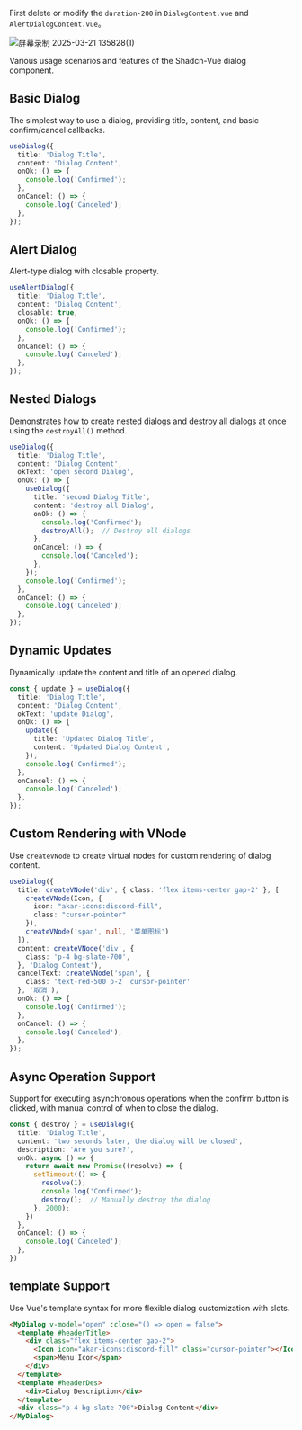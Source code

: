 First delete or modify the `duration-200` in `DialogContent.vue` and `AlertDialogContent.vue`。

![屏幕录制 2025-03-21 135828(1)](https://github.com/user-attachments/assets/6eed08dd-3c54-4bc3-9865-2ae1ebf8ae8f)


Various usage scenarios and features of the Shadcn-Vue dialog component.

## Basic Dialog

The simplest way to use a dialog, providing title, content, and basic confirm/cancel callbacks.

```typescript
useDialog({
  title: 'Dialog Title',
  content: 'Dialog Content',
  onOk: () => {
    console.log('Confirmed');
  },
  onCancel: () => {
    console.log('Canceled');
  },
});
```

## Alert Dialog

Alert-type dialog with closable property.

```typescript
useAlertDialog({
  title: 'Dialog Title',
  content: 'Dialog Content',
  closable: true,
  onOk: () => {
    console.log('Confirmed');
  },
  onCancel: () => {
    console.log('Canceled');
  },
});
```

## Nested Dialogs

Demonstrates how to create nested dialogs and destroy all dialogs at once using the `destroyAll()` method.

```typescript
useDialog({
  title: 'Dialog Title',
  content: 'Dialog Content',
  okText: 'open second Dialog',
  onOk: () => {
    useDialog({
      title: 'second Dialog Title',
      content: 'destroy all Dialog',
      onOk: () => {
        console.log('Confirmed');
        destroyAll();  // Destroy all dialogs
      },
      onCancel: () => {
        console.log('Canceled');
      },
    });
    console.log('Confirmed');
  },
  onCancel: () => {
    console.log('Canceled');
  },
});
```

## Dynamic Updates

Dynamically update the content and title of an opened dialog.

```typescript
const { update } = useDialog({
  title: 'Dialog Title',
  content: 'Dialog Content',
  okText: 'update Dialog',
  onOk: () => {
    update({
      title: 'Updated Dialog Title',
      content: 'Updated Dialog Content',
    });
    console.log('Confirmed');
  },
  onCancel: () => {
    console.log('Canceled');
  },
});
```

## Custom Rendering with VNode

Use `createVNode` to create virtual nodes for custom rendering of dialog content.

```typescript
useDialog({
  title: createVNode('div', { class: 'flex items-center gap-2' }, [
    createVNode(Icon, {
      icon: "akar-icons:discord-fill",
      class: "cursor-pointer"
    }),
    createVNode('span', null, '菜单图标')
  ]),
  content: createVNode('div', {
    class: 'p-4 bg-slate-700',
  }, 'Dialog Content'),
  cancelText: createVNode('span', {
    class: 'text-red-500 p-2  cursor-pointer'
  }, '取消'),
  onOk: () => {
    console.log('Confirmed');
  },
  onCancel: () => {
    console.log('Canceled');
  },
});
```

## Async Operation Support

Support for executing asynchronous operations when the confirm button is clicked, with manual control of when to close the dialog.

```typescript
const { destroy } = useDialog({
  title: 'Dialog Title',
  content: 'two seconds later, the dialog will be closed',
  description: 'Are you sure?',
  onOk: async () => {
    return await new Promise((resolve) => {
      setTimeout(() => {
        resolve(1);
        console.log('Confirmed');
        destroy();  // Manually destroy the dialog
      }, 2000);
    })
  },
  onCancel: () => {
    console.log('Canceled');
  },
})
```


## template Support

Use Vue's template syntax for more flexible dialog customization with slots.

```html
<MyDialog v-model="open" :close="() => open = false">
  <template #headerTitle>
    <div class="flex items-center gap-2">
      <Icon icon="akar-icons:discord-fill" class="cursor-pointer"></Icon>
      <span>Menu Icon</span>
    </div>
  </template>
  <template #headerDes>
    <div>Dialog Description</div>
  </template>
  <div class="p-4 bg-slate-700">Dialog Content</div>
</MyDialog>
```

